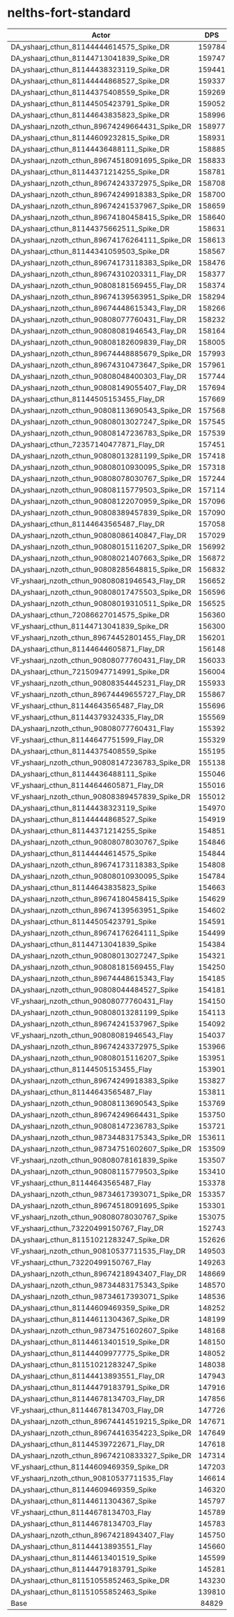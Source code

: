 # nelths-fort-standard
| Actor | DPS | Increase |
|---|:---:|:---:|
|DA_yshaarj_cthun_81144444614575_Spike_DR|159784|88.36%|
|DA_yshaarj_cthun_81144713041839_Spike_DR|159747|88.32%|
|DA_yshaarj_cthun_81144438323119_Spike_DR|159441|87.96%|
|DA_yshaarj_cthun_81144444868527_Spike_DR|159337|87.83%|
|DA_yshaarj_cthun_81144375408559_Spike_DR|159269|87.75%|
|DA_yshaarj_cthun_81144505423791_Spike_DR|159052|87.50%|
|DA_yshaarj_cthun_81144643835823_Spike_DR|158996|87.43%|
|DA_yshaarj_nzoth_cthun_89674249664431_Spike_DR|158977|87.41%|
|DA_yshaarj_cthun_81144609232815_Spike_DR|158931|87.35%|
|DA_yshaarj_cthun_81144436488111_Spike_DR|158885|87.30%|
|DA_yshaarj_nzoth_cthun_89674518091695_Spike_DR|158833|87.24%|
|DA_yshaarj_cthun_81144371214255_Spike_DR|158781|87.18%|
|DA_yshaarj_nzoth_cthun_89674243372975_Spike_DR|158708|87.09%|
|DA_yshaarj_nzoth_cthun_89674249918383_Spike_DR|158700|87.08%|
|DA_yshaarj_nzoth_cthun_89674241537967_Spike_DR|158659|87.03%|
|DA_yshaarj_nzoth_cthun_89674180458415_Spike_DR|158640|87.01%|
|DA_yshaarj_cthun_81144375662511_Spike_DR|158631|87.00%|
|DA_yshaarj_nzoth_cthun_89674176264111_Spike_DR|158613|86.98%|
|DA_yshaarj_cthun_81144341059503_Spike_DR|158567|86.93%|
|DA_yshaarj_nzoth_cthun_89674173118383_Spike_DR|158476|86.82%|
|DA_yshaarj_nzoth_cthun_89674310203311_Flay_DR|158377|86.70%|
|DA_yshaarj_nzoth_cthun_90808181569455_Flay_DR|158374|86.70%|
|DA_yshaarj_nzoth_cthun_89674139563951_Spike_DR|158294|86.60%|
|DA_yshaarj_nzoth_cthun_89674448615343_Flay_DR|158266|86.57%|
|DA_yshaarj_nzoth_cthun_90808077760431_Flay_DR|158232|86.53%|
|DA_yshaarj_nzoth_cthun_90808081946543_Flay_DR|158164|86.45%|
|DA_yshaarj_nzoth_cthun_90808182609839_Flay_DR|158005|86.26%|
|DA_yshaarj_nzoth_cthun_89674448885679_Spike_DR|157993|86.25%|
|DA_yshaarj_nzoth_cthun_89674310473647_Spike_DR|157961|86.21%|
|DA_yshaarj_nzoth_cthun_90808048400303_Flay_DR|157744|85.96%|
|DA_yshaarj_nzoth_cthun_90808149055407_Flay_DR|157694|85.90%|
|DA_yshaarj_cthun_81144505153455_Flay_DR|157669|85.87%|
|DA_yshaarj_nzoth_cthun_90808113690543_Spike_DR|157568|85.75%|
|DA_yshaarj_nzoth_cthun_90808013027247_Spike_DR|157545|85.72%|
|DA_yshaarj_nzoth_cthun_90808147236783_Spike_DR|157539|85.71%|
|DA_yshaarj_cthun_72357140477871_Flay_DR|157451|85.61%|
|DA_yshaarj_nzoth_cthun_90808013281199_Spike_DR|157418|85.57%|
|DA_yshaarj_nzoth_cthun_90808010930095_Spike_DR|157318|85.45%|
|DA_yshaarj_nzoth_cthun_90808078030767_Spike_DR|157244|85.37%|
|DA_yshaarj_nzoth_cthun_90808115779503_Spike_DR|157114|85.21%|
|DA_yshaarj_nzoth_cthun_90808122070959_Spike_DR|157096|85.19%|
|DA_yshaarj_nzoth_cthun_90808389457839_Spike_DR|157090|85.18%|
|DA_yshaarj_cthun_81144643565487_Flay_DR|157058|85.15%|
|DA_yshaarj_nzoth_cthun_90808086140847_Flay_DR|157029|85.11%|
|DA_yshaarj_nzoth_cthun_90808015116207_Spike_DR|156992|85.07%|
|DA_yshaarj_nzoth_cthun_90808021407663_Spike_DR|156872|84.93%|
|DA_yshaarj_nzoth_cthun_90808285648815_Spike_DR|156832|84.88%|
|VF_yshaarj_nzoth_cthun_90808081946543_Flay_DR|156652|84.67%|
|DA_yshaarj_nzoth_cthun_90808017475503_Spike_DR|156596|84.60%|
|DA_yshaarj_nzoth_cthun_90808019310511_Spike_DR|156525|84.52%|
|DA_yshaarj_cthun_72086627014575_Spike_DR|156360|84.32%|
|VF_yshaarj_cthun_81144713041839_Spike_DR|156300|84.25%|
|VF_yshaarj_nzoth_cthun_89674452801455_Flay_DR|156201|84.14%|
|DA_yshaarj_cthun_81144644605871_Flay_DR|156148|84.07%|
|VF_yshaarj_nzoth_cthun_90808077760431_Flay_DR|156033|83.94%|
|DA_yshaarj_cthun_72150947714991_Spike_DR|156004|83.90%|
|VF_yshaarj_nzoth_cthun_90808354445231_Flay_DR|155933|83.82%|
|VF_yshaarj_nzoth_cthun_89674449655727_Flay_DR|155867|83.74%|
|VF_yshaarj_cthun_81144643565487_Flay_DR|155696|83.54%|
|VF_yshaarj_cthun_81144379324335_Flay_DR|155569|83.39%|
|DA_yshaarj_nzoth_cthun_90808077760431_Flay|155392|83.18%|
|VF_yshaarj_cthun_81144647751599_Flay_DR|155329|83.11%|
|DA_yshaarj_cthun_81144375408559_Spike|155195|82.95%|
|VF_yshaarj_nzoth_cthun_90808147236783_Spike_DR|155138|82.88%|
|DA_yshaarj_cthun_81144436488111_Spike|155046|82.77%|
|VF_yshaarj_cthun_81144644605871_Flay_DR|155016|82.74%|
|VF_yshaarj_nzoth_cthun_90808389457839_Spike_DR|155012|82.73%|
|DA_yshaarj_cthun_81144438323119_Spike|154970|82.69%|
|DA_yshaarj_cthun_81144444868527_Spike|154919|82.63%|
|DA_yshaarj_cthun_81144371214255_Spike|154851|82.54%|
|DA_yshaarj_nzoth_cthun_90808078030767_Spike|154846|82.54%|
|DA_yshaarj_cthun_81144444614575_Spike|154844|82.54%|
|DA_yshaarj_nzoth_cthun_89674173118383_Spike|154808|82.49%|
|DA_yshaarj_nzoth_cthun_90808010930095_Spike|154784|82.47%|
|DA_yshaarj_cthun_81144643835823_Spike|154663|82.32%|
|DA_yshaarj_nzoth_cthun_89674180458415_Spike|154629|82.28%|
|DA_yshaarj_nzoth_cthun_89674139563951_Spike|154602|82.25%|
|DA_yshaarj_cthun_81144505423791_Spike|154591|82.24%|
|DA_yshaarj_nzoth_cthun_89674176264111_Spike|154499|82.13%|
|DA_yshaarj_cthun_81144713041839_Spike|154384|81.99%|
|DA_yshaarj_nzoth_cthun_90808013027247_Spike|154321|81.92%|
|DA_yshaarj_nzoth_cthun_90808181569455_Flay|154250|81.84%|
|DA_yshaarj_nzoth_cthun_89674448615343_Flay|154185|81.76%|
|DA_yshaarj_nzoth_cthun_90808044484527_Spike|154181|81.76%|
|VF_yshaarj_nzoth_cthun_90808077760431_Flay|154150|81.72%|
|DA_yshaarj_nzoth_cthun_90808013281199_Spike|154113|81.67%|
|DA_yshaarj_nzoth_cthun_89674241537967_Spike|154092|81.65%|
|VF_yshaarj_nzoth_cthun_90808081946543_Flay|154037|81.59%|
|DA_yshaarj_nzoth_cthun_89674243372975_Spike|153966|81.50%|
|DA_yshaarj_nzoth_cthun_90808015116207_Spike|153951|81.48%|
|DA_yshaarj_cthun_81144505153455_Flay|153901|81.42%|
|DA_yshaarj_nzoth_cthun_89674249918383_Spike|153827|81.34%|
|DA_yshaarj_cthun_81144643565487_Flay|153811|81.32%|
|DA_yshaarj_nzoth_cthun_90808113690543_Spike|153769|81.27%|
|DA_yshaarj_nzoth_cthun_89674249664431_Spike|153750|81.25%|
|DA_yshaarj_nzoth_cthun_90808147236783_Spike|153721|81.21%|
|DA_yshaarj_nzoth_cthun_98734483175343_Spike_DR|153611|81.08%|
|DA_yshaarj_nzoth_cthun_98734751602607_Spike_DR|153509|80.96%|
|VF_yshaarj_nzoth_cthun_90808078161839_Spike|153507|80.96%|
|DA_yshaarj_nzoth_cthun_90808115779503_Spike|153410|80.85%|
|VF_yshaarj_cthun_81144643565487_Flay|153378|80.81%|
|DA_yshaarj_nzoth_cthun_98734617393071_Spike_DR|153357|80.78%|
|DA_yshaarj_nzoth_cthun_89674518091695_Spike|153301|80.72%|
|VF_yshaarj_nzoth_cthun_90808078030767_Spike|153075|80.45%|
|VF_yshaarj_cthun_73220499150767_Flay_DR|152743|80.06%|
|DA_yshaarj_cthun_81151021283247_Spike_DR|152626|79.92%|
|VF_yshaarj_nzoth_cthun_90810537711535_Flay_DR|149503|76.24%|
|VF_yshaarj_cthun_73220499150767_Flay|149263|75.96%|
|DA_yshaarj_nzoth_cthun_89674218943407_Flay_DR|148669|75.26%|
|DA_yshaarj_nzoth_cthun_98734483175343_Spike|148570|75.14%|
|DA_yshaarj_nzoth_cthun_98734617393071_Spike|148536|75.10%|
|DA_yshaarj_cthun_81144609469359_Spike_DR|148252|74.77%|
|DA_yshaarj_cthun_81144611304367_Spike_DR|148199|74.70%|
|DA_yshaarj_nzoth_cthun_98734751602607_Spike|148168|74.67%|
|DA_yshaarj_cthun_81144613401519_Spike_DR|148150|74.65%|
|DA_yshaarj_cthun_81144409977775_Spike_DR|148052|74.53%|
|DA_yshaarj_cthun_81151021283247_Spike|148038|74.51%|
|DA_yshaarj_cthun_81144413893551_Flay_DR|147943|74.40%|
|DA_yshaarj_cthun_81144479183791_Spike_DR|147916|74.37%|
|DA_yshaarj_cthun_81144678134703_Flay_DR|147856|74.30%|
|VF_yshaarj_cthun_81144678134703_Flay_DR|147726|74.15%|
|DA_yshaarj_nzoth_cthun_89674414519215_Spike_DR|147671|74.08%|
|DA_yshaarj_nzoth_cthun_89674416354223_Spike_DR|147649|74.05%|
|DA_yshaarj_cthun_81144539722671_Flay_DR|147618|74.02%|
|DA_yshaarj_nzoth_cthun_89674210833327_Spike_DR|147314|73.66%|
|VF_yshaarj_cthun_81144609469359_Spike_DR|147203|73.53%|
|VF_yshaarj_nzoth_cthun_90810537711535_Flay|146614|72.83%|
|DA_yshaarj_cthun_81144609469359_Spike|146320|72.49%|
|DA_yshaarj_cthun_81144611304367_Spike|145797|71.87%|
|VF_yshaarj_cthun_81144678134703_Flay|145789|71.86%|
|DA_yshaarj_cthun_81144678134703_Flay|145783|71.86%|
|DA_yshaarj_nzoth_cthun_89674218943407_Flay|145750|71.82%|
|DA_yshaarj_cthun_81144413893551_Flay|145660|71.71%|
|DA_yshaarj_cthun_81144613401519_Spike|145599|71.64%|
|DA_yshaarj_cthun_81144479183791_Spike|145281|71.26%|
|DA_yshaarj_cthun_81151055852463_Spike_DR|143230|68.85%|
|DA_yshaarj_cthun_81151055852463_Spike|139810|64.81%|
|Base|84829|0.00%|

